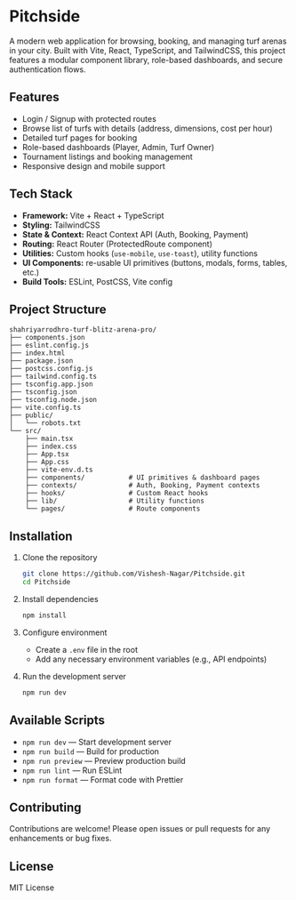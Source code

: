 # Pitchside

A modern web application for browsing, booking, and managing turf arenas in your city. Built with Vite, React, TypeScript, and TailwindCSS, this project features a modular component library, role-based dashboards, and secure authentication flows.

## Features

- Login / Signup with protected routes  
- Browse list of turfs with details (address, dimensions, cost per hour)  
- Detailed turf pages for booking  
- Role-based dashboards (Player, Admin, Turf Owner)  
- Tournament listings and booking management  
- Responsive design and mobile support

## Tech Stack

- **Framework:** Vite + React + TypeScript  
- **Styling:** TailwindCSS  
- **State & Context:** React Context API (Auth, Booking, Payment)  
- **Routing:** React Router (ProtectedRoute component)  
- **Utilities:** Custom hooks (`use-mobile`, `use-toast`), utility functions  
- **UI Components:** re-usable UI primitives (buttons, modals, forms, tables, etc.)  
- **Build Tools:** ESLint, PostCSS, Vite config  

## Project Structure

```
shahriyarrodhro-turf-blitz-arena-pro/
├── components.json 
├── eslint.config.js
├── index.html
├── package.json
├── postcss.config.js
├── tailwind.config.ts
├── tsconfig.app.json
├── tsconfig.json
├── tsconfig.node.json
├── vite.config.ts
├── public/
│   └── robots.txt
└── src/
    ├── main.tsx
    ├── index.css
    ├── App.tsx
    ├── App.css
    ├── vite-env.d.ts
    ├── components/           # UI primitives & dashboard pages
    ├── contexts/             # Auth, Booking, Payment contexts
    ├── hooks/                # Custom React hooks
    ├── lib/                  # Utility functions
    └── pages/                # Route components
```

## Installation

1. Clone the repository  
   ```bash
   git clone https://github.com/Vishesh-Nagar/Pitchside.git
   cd Pitchside
   ```

2. Install dependencies  
   ```bash
   npm install
   ```

3. Configure environment  
   - Create a `.env` file in the root  
   - Add any necessary environment variables (e.g., API endpoints)

4. Run the development server  
   ```bash
   npm run dev
   ```

## Available Scripts

- `npm run dev` — Start development server  
- `npm run build` — Build for production  
- `npm run preview` — Preview production build  
- `npm run lint` — Run ESLint  
- `npm run format` — Format code with Prettier

## Contributing

Contributions are welcome! Please open issues or pull requests for any enhancements or bug fixes.

## License

MIT License